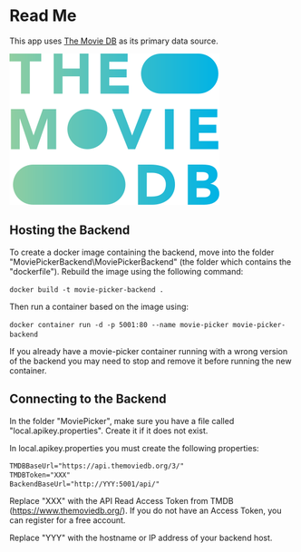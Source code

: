 # Read Me

This app uses [The Movie DB](https://www.themoviedb.org/) as its primary data source.

![alt text](https://github.com/pseiringer/MoviePicker/blob/main/tmdb_logo.svg)

## Hosting the Backend

To create a docker image containing the backend, move into the folder "MoviePickerBackend\MoviePickerBackend" (the folder which contains the "dockerfile").
Rebuild the image using the following command:

`docker build -t movie-picker-backend .`

Then run a container based on the image using:

`docker container run -d -p 5001:80 --name movie-picker movie-picker-backend`

If you already have a movie-picker container running with a wrong version of the backend you may need to stop and remove it before running the new container.

## Connecting to the Backend

In the folder "MoviePicker", make sure you have a file called "local.apikey.properties". Create it if it does not exist.

In local.apikey.properties you must create the following properties:

```
TMDBBaseUrl="https://api.themoviedb.org/3/"
TMDBToken="XXX"
BackendBaseUrl="http://YYY:5001/api/"
```

Replace "XXX" with the API Read Access Token from TMDB (https://www.themoviedb.org/).
If you do not have an Access Token, you can register for a free account.

Replace "YYY" with the hostname or IP address of your backend host.